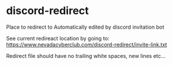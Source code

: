 # discord-redirect
Place to redirect to
Automatically edited by discord invitation bot

See current redireact location by going to:   
  https://www.nevadacyberclub.com/discord-redirect/invite-link.txt

Redirect file should have no trailing white spaces, new lines etc...
